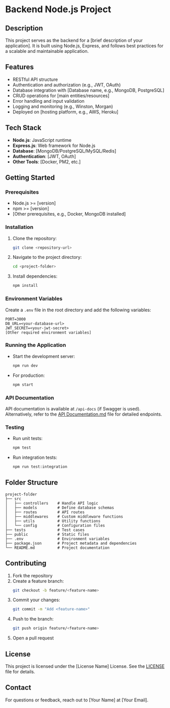 # Backend Node.js Project

## Description
This project serves as the backend for a [brief description of your application]. It is built using Node.js, Express, and follows best practices for a scalable and maintainable application.

## Features
- RESTful API structure
- Authentication and authorization (e.g., JWT, OAuth)
- Database integration with [Database name, e.g., MongoDB, PostgreSQL]
- CRUD operations for [main entities/resources]
- Error handling and input validation
- Logging and monitoring (e.g., Winston, Morgan)
- Deployed on [hosting platform, e.g., AWS, Heroku]

## Tech Stack
- **Node.js**: JavaScript runtime
- **Express.js**: Web framework for Node.js
- **Database**: [MongoDB/PostgreSQL/MySQL/Redis]
- **Authentication**: [JWT, OAuth]
- **Other Tools**: [Docker, PM2, etc.]

## Getting Started

### Prerequisites
- Node.js >= [version]
- npm >= [version]
- [Other prerequisites, e.g., Docker, MongoDB installed]

### Installation
1. Clone the repository:
    ```bash
    git clone <repository-url>
    ```
2. Navigate to the project directory:
    ```bash
    cd <project-folder>
    ```
3. Install dependencies:
    ```bash
    npm install
    ```

### Environment Variables
Create a `.env` file in the root directory and add the following variables:
```env
PORT=3000
DB_URL=<your-database-url>
JWT_SECRET=<your-jwt-secret>
[Other required environment variables]
```

### Running the Application
- Start the development server:
    ```bash
    npm run dev
    ```
- For production:
    ```bash
    npm start
    ```

### API Documentation
API documentation is available at `/api-docs` (if Swagger is used). Alternatively, refer to the [API Documentation.md](API_Documentation.md) file for detailed endpoints.

### Testing
- Run unit tests:
    ```bash
    npm test
    ```
- Run integration tests:
    ```bash
    npm run test:integration
    ```

## Folder Structure
```
project-folder
├── src
│   ├── controllers    # Handle API logic
│   ├── models         # Define database schemas
│   ├── routes         # API routes
│   ├── middlewares    # Custom middleware functions
│   ├── utils          # Utility functions
│   └── config         # Configuration files
├── tests              # Test cases
├── public             # Static files
├── .env               # Environment variables
├── package.json       # Project metadata and dependencies
└── README.md          # Project documentation
```

## Contributing
1. Fork the repository
2. Create a feature branch:
    ```bash
    git checkout -b feature/<feature-name>
    ```
3. Commit your changes:
    ```bash
    git commit -m "Add <feature-name>"
    ```
4. Push to the branch:
    ```bash
    git push origin feature/<feature-name>
    ```
5. Open a pull request

## License
This project is licensed under the [License Name] License. See the [LICENSE](LICENSE) file for details.

## Contact
For questions or feedback, reach out to [Your Name] at [Your Email].
